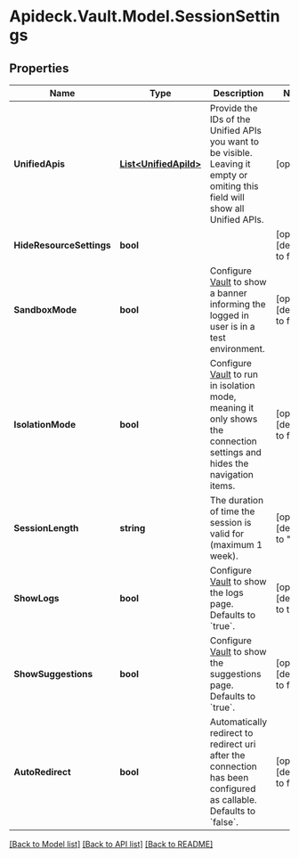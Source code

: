 # Apideck.Vault.Model.SessionSettings

## Properties

Name | Type | Description | Notes
------------ | ------------- | ------------- | -------------
**UnifiedApis** | [**List&lt;UnifiedApiId&gt;**](UnifiedApiId.md) | Provide the IDs of the Unified APIs you want to be visible. Leaving it empty or omiting this field will show all Unified APIs. | [optional] 
**HideResourceSettings** | **bool** |  | [optional] [default to false]
**SandboxMode** | **bool** | Configure [Vault](/apis/vault/reference#section/Get-Started) to show a banner informing the logged in user is in a test environment. | [optional] [default to false]
**IsolationMode** | **bool** | Configure [Vault](/apis/vault/reference#section/Get-Started) to run in isolation mode, meaning it only shows the connection settings and hides the navigation items. | [optional] [default to false]
**SessionLength** | **string** | The duration of time the session is valid for (maximum 1 week). | [optional] [default to "1h"]
**ShowLogs** | **bool** | Configure [Vault](/apis/vault/reference#section/Get-Started) to show the logs page. Defaults to &#x60;true&#x60;. | [optional] [default to true]
**ShowSuggestions** | **bool** | Configure [Vault](/apis/vault/reference#section/Get-Started) to show the suggestions page. Defaults to &#x60;true&#x60;. | [optional] [default to false]
**AutoRedirect** | **bool** | Automatically redirect to redirect uri after the connection has been configured as callable. Defaults to &#x60;false&#x60;. | [optional] [default to false]

[[Back to Model list]](../README.md#documentation-for-models) [[Back to API list]](../README.md#documentation-for-api-endpoints) [[Back to README]](../README.md)

